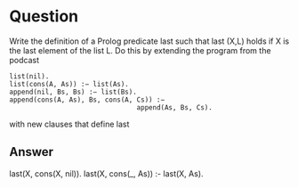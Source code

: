 # Question
Write the definition of a Prolog predicate last such that last (X,L) holds if X is the
last element of the list L. Do this by extending the program from the podcast
```
list(nil).
list(cons(A, As)) :− list(As).
append(nil, Bs, Bs) :− list(Bs).
append(cons(A, As), Bs, cons(A, Cs)) :−
                                append(As, Bs, Cs).
```

with new clauses that define last

## Answer
last(X, cons(X, nil)).
last(X, cons(_, As)) :- last(X, As).
